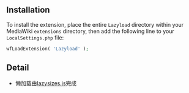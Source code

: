 ## Installation

To install the extension, place the entire `Lazyload` directory within your
MediaWiki `extensions` directory, then add the following line to your
`LocalSettings.php` file:

```php
wfLoadExtension( 'Lazyload' );
```

## Detail

* 懒加载由[lazysizes.js](https://github.com/aFarkas/lazysizes)完成

